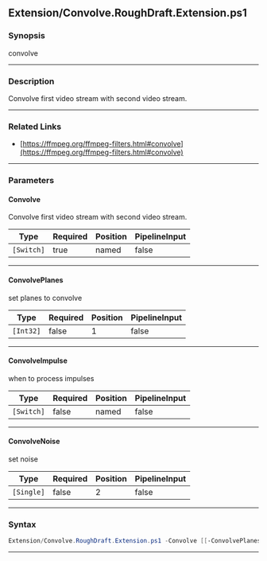 
Extension/Convolve.RoughDraft.Extension.ps1
-------------------------------------------
### Synopsis
convolve

---
### Description

Convolve first video stream with second video stream.

---
### Related Links
* [https://ffmpeg.org/ffmpeg-filters.html#convolve](https://ffmpeg.org/ffmpeg-filters.html#convolve)



---
### Parameters
#### **Convolve**

Convolve first video stream with second video stream.






|Type      |Required|Position|PipelineInput|
|----------|--------|--------|-------------|
|`[Switch]`|true    |named   |false        |



---
#### **ConvolvePlanes**

set planes to convolve






|Type     |Required|Position|PipelineInput|
|---------|--------|--------|-------------|
|`[Int32]`|false   |1       |false        |



---
#### **ConvolveImpulse**

when to process impulses






|Type      |Required|Position|PipelineInput|
|----------|--------|--------|-------------|
|`[Switch]`|false   |named   |false        |



---
#### **ConvolveNoise**

set noise






|Type      |Required|Position|PipelineInput|
|----------|--------|--------|-------------|
|`[Single]`|false   |2       |false        |



---
### Syntax
```PowerShell
Extension/Convolve.RoughDraft.Extension.ps1 -Convolve [[-ConvolvePlanes] <Int32>] [-ConvolveImpulse] [[-ConvolveNoise] <Single>] [<CommonParameters>]
```
---



